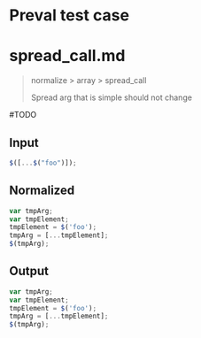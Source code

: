 # Preval test case

# spread_call.md

> normalize > array > spread_call
>
> Spread arg that is simple should not change

#TODO

## Input

`````js filename=intro
$([...$("foo")]);
`````

## Normalized

`````js filename=intro
var tmpArg;
var tmpElement;
tmpElement = $('foo');
tmpArg = [...tmpElement];
$(tmpArg);
`````

## Output

`````js filename=intro
var tmpArg;
var tmpElement;
tmpElement = $('foo');
tmpArg = [...tmpElement];
$(tmpArg);
`````

